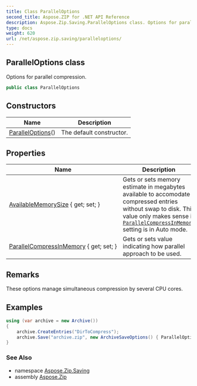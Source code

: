 ```yaml
---
title: Class ParallelOptions
second_title: Aspose.ZIP for .NET API Reference
description: Aspose.Zip.Saving.ParallelOptions class. Options for parallel compression
type: docs
weight: 620
url: /net/aspose.zip.saving/paralleloptions/
---
```

## ParallelOptions class

Options for parallel compression.

```csharp
public class ParallelOptions
```

## Constructors

| Name | Description |
| --- | --- |
| [ParallelOptions](paralleloptions/)() | The default constructor. |

## Properties

| Name | Description |
| --- | --- |
| [AvailableMemorySize](../../aspose.zip.saving/paralleloptions/availablememorysize/) { get; set; } | Gets or sets memory estimate in megabytes available to accomodate compressed entries without swap to disk. This value only makes sense if [`ParallelCompressInMemory`](./parallelcompressinmemory/) setting is in Auto mode. |
| [ParallelCompressInMemory](../../aspose.zip.saving/paralleloptions/parallelcompressinmemory/) { get; set; } | Gets or sets value indicating how parallel approach to be used. |

## Remarks

These options manage simultaneous compression by several CPU cores.

## Examples

```csharp
using (var archive = new Archive())
{
    archive.CreateEntries("DirToCompress");
    archive.Save("archive.zip", new ArchiveSaveOptions() { ParallelOptions = new ParallelOptions { ParallelCompressInMemory = ParallelCompressionMode.Auto, AvailableMemorySize = 4000 } });
}
```

### See Also

* namespace [Aspose.Zip.Saving](../../aspose.zip.saving/)
* assembly [Aspose.Zip](../../)



